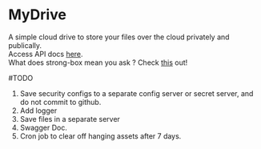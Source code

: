 # MyDrive
A simple cloud drive to store your files over the cloud privately and publically. <br/> 
Access API docs [here](https://strong-box.herokuapp.com/api-doc). <br/>
What does strong-box mean you ask ? Check [this](https://www.merriam-webster.com/thesaurus/strongbox) out!

#TODO
1. Save security configs to a separate config server or secret server, and do not commit to github.
2. Add logger
3. Save files in a separate server
4. Swagger Doc.
5. Cron job to clear off hanging assets after 7 days.
